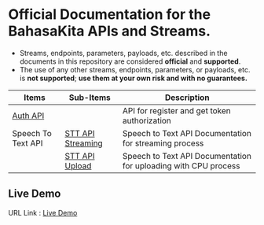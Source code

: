 # Official Documentation for the BahasaKita APIs and Streams.

* Streams, endpoints, parameters, payloads, etc. described in the documents in this repository are considered **official** and **supported**.
* The use of any other streams, endpoints, parameters, or payloads, etc. is **not supported**; **use them at your own risk and with no guarantees.**


Items       | Sub-Items | Description |
------------        |------------ | ------------ |
[Auth API](./Auth-API.md)       | | API for register and get token authorization |
 Speech To Text API        |[STT API Streaming](./STT-API-Stream.md) | Speech to Text API Documentation for streaming process |
 |      |[STT API Upload](./STT-API-Upload.md) | Speech to Text API Documentation for uploading with CPU process |

## **Live Demo**
  URL Link : [Live Demo](https://devlive.bahasakita.co.id/)
